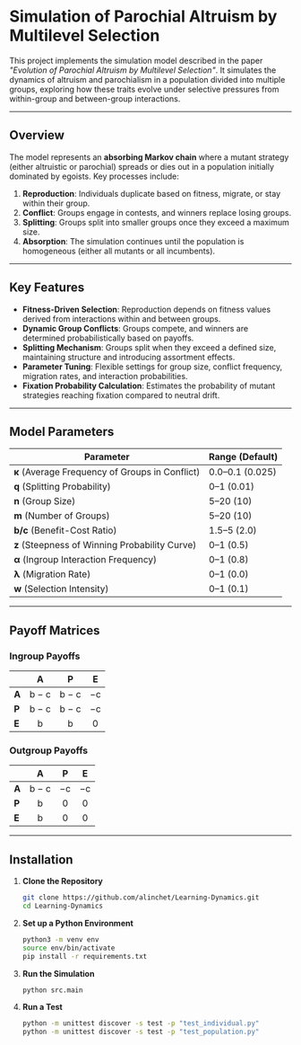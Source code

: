 # **Simulation of Parochial Altruism by Multilevel Selection**  

This project implements the simulation model described in the paper *"Evolution of Parochial Altruism by Multilevel Selection"*. It simulates the dynamics of altruism and parochialism in a population divided into multiple groups, exploring how these traits evolve under selective pressures from within-group and between-group interactions.  

---

## **Overview**  

The model represents an **absorbing Markov chain** where a mutant strategy (either altruistic or parochial) spreads or dies out in a population initially dominated by egoists. Key processes include:  

1. **Reproduction**: Individuals duplicate based on fitness, migrate, or stay within their group.  
2. **Conflict**: Groups engage in contests, and winners replace losing groups.  
3. **Splitting**: Groups split into smaller groups once they exceed a maximum size.  
4. **Absorption**: The simulation continues until the population is homogeneous (either all mutants or all incumbents).  

---

## **Key Features**  

- **Fitness-Driven Selection**: Reproduction depends on fitness values derived from interactions within and between groups.  
- **Dynamic Group Conflicts**: Groups compete, and winners are determined probabilistically based on payoffs.  
- **Splitting Mechanism**: Groups split when they exceed a defined size, maintaining structure and introducing assortment effects.  
- **Parameter Tuning**: Flexible settings for group size, conflict frequency, migration rates, and interaction probabilities.  
- **Fixation Probability Calculation**: Estimates the probability of mutant strategies reaching fixation compared to neutral drift.  

---

## **Model Parameters**  

| Parameter                                         | Range (Default)    |
|---------------------------------------------------|--------------------|
| **κ** (Average Frequency of Groups in Conflict)   | 0.0–0.1 (0.025)    |
| **q** (Splitting Probability)                     | 0–1 (0.01)         |
| **n** (Group Size)                                | 5–20 (10)          |
| **m** (Number of Groups)                          | 5–20 (10)          |
| **b/c** (Benefit-Cost Ratio)                      | 1.5–5 (2.0)        |
| **z** (Steepness of Winning Probability Curve)    | 0–1 (0.5)          |
| **α** (Ingroup Interaction Frequency)             | 0–1 (0.8)          |
| **λ** (Migration Rate)                            | 0–1 (0.0)          |
| **w** (Selection Intensity)                       | 0–1 (0.1)          |

---

## **Payoff Matrices**  

### **Ingroup Payoffs**  

|               | **A**  | **P**  | **E**  |
|---------------|:------:|:------:|:------:|
| **A**         | b − c  | b − c  | −c     |
| **P**         | b − c  | b − c  | −c     |
| **E**         | b      | b      | 0      |

### **Outgroup Payoffs**  

|               | **A**  | **P**  | **E**  |
|---------------|:------:|:------:|:------:|
| **A**         | b − c  | −c     | −c     |
| **P**         | b      | 0      | 0      |
| **E**         | b      | 0      | 0      |

---

## **Installation**  

1. **Clone the Repository**  
   ```bash
   git clone https://github.com/alinchet/Learning-Dynamics.git
   cd Learning-Dynamics
   ```

2. **Set up a Python Environment**  
   ```bash
   python3 -m venv env
   source env/bin/activate
   pip install -r requirements.txt
   ```

3. **Run the Simulation**  
   ```bash
   python src.main
   ```

3. **Run a Test**  
   ```bash
   python -m unittest discover -s test -p "test_individual.py"
   python -m unittest discover -s test -p "test_population.py"
   ```

